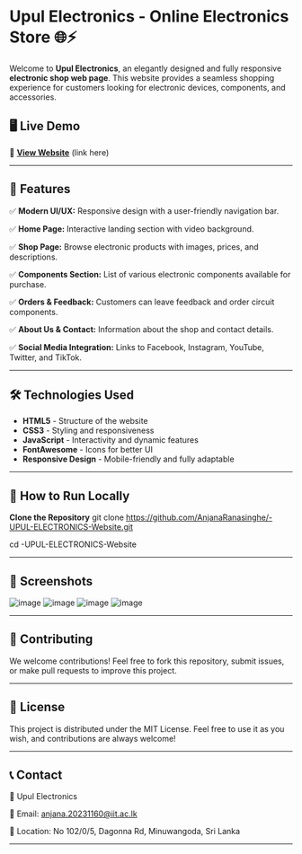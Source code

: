 # Upul Electronics - Online Electronics Store 🌐⚡

Welcome to **Upul Electronics**, an elegantly designed and fully responsive **electronic shop web page**. This website provides a seamless shopping experience for customers looking for electronic devices, components, and accessories.

## 🖥️ Live Demo
🚀 **[View Website](#)** (link here)

---

## 📌 Features

✅ **Modern UI/UX:** Responsive design with a user-friendly navigation bar.  

✅ **Home Page:** Interactive landing section with video background.  

✅ **Shop Page:** Browse electronic products with images, prices, and descriptions.  

✅ **Components Section:** List of various electronic components available for purchase. 

✅ **Orders & Feedback:** Customers can leave feedback and order circuit components.  

✅ **About Us & Contact:** Information about the shop and contact details.  

✅ **Social Media Integration:** Links to Facebook, Instagram, YouTube, Twitter, and TikTok.  

---

## 🛠️ Technologies Used

- **HTML5** - Structure of the website  
- **CSS3** - Styling and responsiveness  
- **JavaScript** - Interactivity and dynamic features  
- **FontAwesome** - Icons for better UI  
- **Responsive Design** - Mobile-friendly and fully adaptable  

---

## 🚀 How to Run Locally

**Clone the Repository**
git clone https://github.com/AnjanaRanasinghe/-UPUL-ELECTRONICS-Website.git

cd -UPUL-ELECTRONICS-Website

---

## 🎨 Screenshots

![image](https://github.com/user-attachments/assets/eaa83a2f-7e68-4017-9da8-6aca2c75c55e)
![image](https://github.com/user-attachments/assets/7fec67e7-5e06-4374-b2f5-884c4fd185a6)
![image](https://github.com/user-attachments/assets/e7ffb9ad-edbb-4ed1-917c-8def4ff36356)
![image](https://github.com/user-attachments/assets/9681e24d-c2f2-4240-bca8-75bfa177d6b8)

---

## 🤝 Contributing
We welcome contributions! Feel free to fork this repository, submit issues, or make pull requests to improve this project.

---

## 📜 License
This project is distributed under the MIT License. Feel free to use it as you wish, and contributions are always welcome!

---
## 📞 Contact
📍 Upul Electronics

📧 Email: anjana.20231160@iit.ac.lk

📍 Location: No 102/0/5, Dagonna Rd, Minuwangoda, Sri Lanka

---



